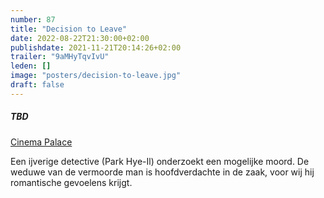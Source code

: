 ```yaml
---
number: 87
title: "Decision to Leave"
date: 2022-08-22T21:30:00+02:00
publishdate: 2021-11-21T20:14:26+02:00
trailer: "9aMHyTqvIvU"
leden: []
image: "posters/decision-to-leave.jpg"
draft: false
---
```


##### TBD

[Cinema Palace](https://cinema-palace.be/nl/film/decision-leave)

Een ijverige detective (Park Hye-Il) onderzoekt een mogelijke moord.
De weduwe van de vermoorde man is hoofdverdachte in de zaak,
voor wij hij romantische gevoelens krijgt.
 <!--more-->
